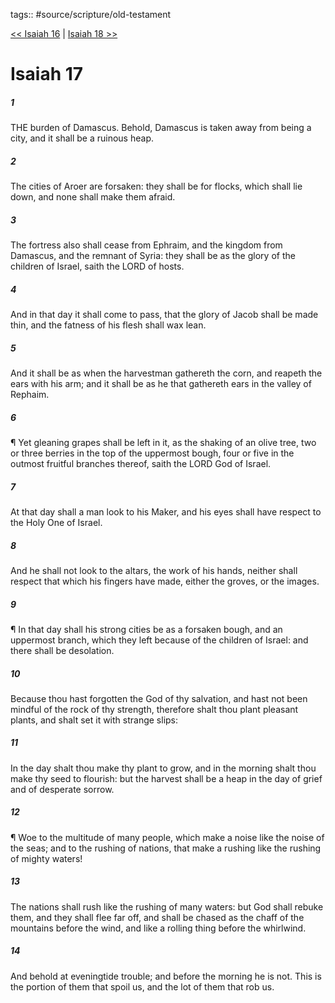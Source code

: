 tags:: #source/scripture/old-testament

[<< Isaiah 16](/old-testament/23_Isaiah/Isaiah_16.md) | [Isaiah 18 >>](/old-testament/23_Isaiah/Isaiah_18.md)

# Isaiah 17

##### 1

THE burden of Damascus. Behold, Damascus is taken away from being a city, and it shall be a ruinous heap.

##### 2

The cities of Aroer are forsaken: they shall be for flocks, which shall lie down, and none shall make them afraid.

##### 3

The fortress also shall cease from Ephraim, and the kingdom from Damascus, and the remnant of Syria: they shall be as the glory of the children of Israel, saith the LORD of hosts.

##### 4

And in that day it shall come to pass, that the glory of Jacob shall be made thin, and the fatness of his flesh shall wax lean.

##### 5

And it shall be as when the harvestman gathereth the corn, and reapeth the ears with his arm; and it shall be as he that gathereth ears in the valley of Rephaim.

##### 6

¶ Yet gleaning grapes shall be left in it, as the shaking of an olive tree, two or three berries in the top of the uppermost bough, four or five in the outmost fruitful branches thereof, saith the LORD God of Israel.

##### 7

At that day shall a man look to his Maker, and his eyes shall have respect to the Holy One of Israel.

##### 8

And he shall not look to the altars, the work of his hands, neither shall respect that which his fingers have made, either the groves, or the images.

##### 9

¶ In that day shall his strong cities be as a forsaken bough, and an uppermost branch, which they left because of the children of Israel: and there shall be desolation.

##### 10

Because thou hast forgotten the God of thy salvation, and hast not been mindful of the rock of thy strength, therefore shalt thou plant pleasant plants, and shalt set it with strange slips:

##### 11

In the day shalt thou make thy plant to grow, and in the morning shalt thou make thy seed to flourish: but the harvest shall be a heap in the day of grief and of desperate sorrow.

##### 12

¶ Woe to the multitude of many people, which make a noise like the noise of the seas; and to the rushing of nations, that make a rushing like the rushing of mighty waters!

##### 13

The nations shall rush like the rushing of many waters: but God shall rebuke them, and they shall flee far off, and shall be chased as the chaff of the mountains before the wind, and like a rolling thing before the whirlwind.

##### 14

And behold at eveningtide trouble; and before the morning he is not. This is the portion of them that spoil us, and the lot of them that rob us.
